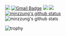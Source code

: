 <a href="https://github.com/minzzung" target="_blank"><img src="https://img.shields.io/badge/Github-181717?style=flat-square&logo=GitHub&logoColor=white"/></a> 
[![Gmail Badge](https://img.shields.io/badge/Gmail-d14836?style=flat-square&logo=Gmail&logoColor=white&link=mailto:dullini0205@gmail.com)](mailto:dullini0205@gmail.com)
<a href="https://www.instagram.com/minzung.e/" target="_blank"><img src="https://img.shields.io/badge/instagram-E4405F?style=flat-square&logo=Instagram&logoColor=white"/></a>
<a href="https://blog.naver.com/alswjd4656" target="_blank"><img src="https://img.shields.io/badge/naver.blog-03C75A?style=flat-square&logo=Naver&logoColor=white"/></a>   
[![minzzung's github status](https://github-readme-stats.vercel.app/api/top-langs/?username=minzzung&show_icons=true&hide_border=true&title_color=004386&icon_color=004386&layout=compact)](https://github.com/minzzung)   
![minzzung's github stats](https://github-readme-stats.vercel.app/api?username=minzzung&show_icons=true)


![trophy](https://github-profile-trophy.vercel.app/?username=minzzung)



<!--
**minzzung/minzzung** is a ✨ _special_ ✨ repository because its `README.md` (this file) appears on your GitHub profile.

Here are some ideas to get you started:

- 🔭 I’m currently working on ...
- 🌱 I’m currently learning ...
- 👯 I’m looking to collaborate on ...
- 🤔 I’m looking for help with ...
- 💬 Ask me about ...
- 📫 How to reach me: ...
- 😄 Pronouns: ...
-->
